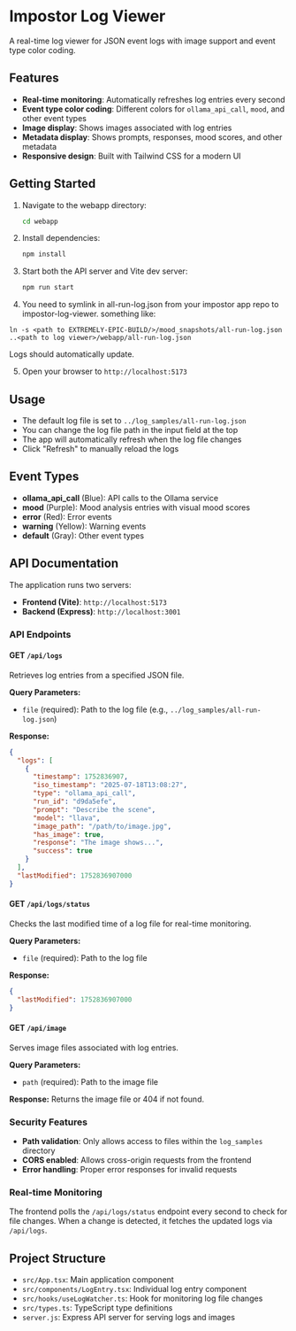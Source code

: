 # Impostor Log Viewer

A real-time log viewer for JSON event logs with image support and event type color coding.

## Features

- **Real-time monitoring**: Automatically refreshes log entries every second
- **Event type color coding**: Different colors for `ollama_api_call`, `mood`, and other event types
- **Image display**: Shows images associated with log entries
- **Metadata display**: Shows prompts, responses, mood scores, and other metadata
- **Responsive design**: Built with Tailwind CSS for a modern UI

## Getting Started

1. Navigate to the webapp directory:

   ```bash
   cd webapp
   ```

2. Install dependencies:

   ```bash
   npm install
   ```

3. Start both the API server and Vite dev server:

   ```bash
   npm run start
   ```

4. You need to symlink in all-run-log.json from your impostor app repo to impostor-log-viewer. something like:

`ln -s <path to EXTREMELY-EPIC-BUILD/>/mood_snapshots/all-run-log.json ..<path to log viewer>/webapp/all-run-log.json`

Logs should automatically update.

5. Open your browser to `http://localhost:5173`

## Usage

- The default log file is set to `../log_samples/all-run-log.json`
- You can change the log file path in the input field at the top
- The app will automatically refresh when the log file changes
- Click "Refresh" to manually reload the logs

## Event Types

- **ollama_api_call** (Blue): API calls to the Ollama service
- **mood** (Purple): Mood analysis entries with visual mood scores
- **error** (Red): Error events
- **warning** (Yellow): Warning events
- **default** (Gray): Other event types

## API Documentation

The application runs two servers:

- **Frontend (Vite)**: `http://localhost:5173`
- **Backend (Express)**: `http://localhost:3001`

### API Endpoints

#### GET `/api/logs`

Retrieves log entries from a specified JSON file.

**Query Parameters:**

- `file` (required): Path to the log file (e.g., `../log_samples/all-run-log.json`)

**Response:**

```json
{
  "logs": [
    {
      "timestamp": 1752836907,
      "iso_timestamp": "2025-07-18T13:08:27",
      "type": "ollama_api_call",
      "run_id": "d9da5efe",
      "prompt": "Describe the scene",
      "model": "llava",
      "image_path": "/path/to/image.jpg",
      "has_image": true,
      "response": "The image shows...",
      "success": true
    }
  ],
  "lastModified": 1752836907000
}
```

#### GET `/api/logs/status`

Checks the last modified time of a log file for real-time monitoring.

**Query Parameters:**

- `file` (required): Path to the log file

**Response:**

```json
{
  "lastModified": 1752836907000
}
```

#### GET `/api/image`

Serves image files associated with log entries.

**Query Parameters:**

- `path` (required): Path to the image file

**Response:** Returns the image file or 404 if not found.

### Security Features

- **Path validation**: Only allows access to files within the `log_samples` directory
- **CORS enabled**: Allows cross-origin requests from the frontend
- **Error handling**: Proper error responses for invalid requests

### Real-time Monitoring

The frontend polls the `/api/logs/status` endpoint every second to check for file changes. When a change is detected, it fetches the updated logs via `/api/logs`.

## Project Structure

- `src/App.tsx`: Main application component
- `src/components/LogEntry.tsx`: Individual log entry component
- `src/hooks/useLogWatcher.ts`: Hook for monitoring log file changes
- `src/types.ts`: TypeScript type definitions
- `server.js`: Express API server for serving logs and images
